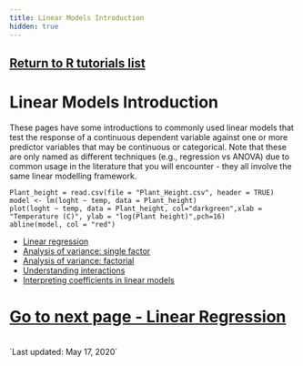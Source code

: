 ```yaml
---
title: Linear Models Introduction
hidden: true
---
```

## [Return to R tutorials list](%base_url%/?r-language)

# Linear Models Introduction

These pages have some introductions to commonly used linear models that test the response of a continuous dependent variable against one or more predictor variables that may be continuous or categorical. Note that these are only named as different techniques (e.g., regression vs ANOVA) due to common usage in the literature that you will encounter - they all involve the same linear modelling framework.


```{r,echo=F}
Plant_height = read.csv(file = "Plant_Height.csv", header = TRUE)
model <- lm(loght ~ temp, data = Plant_height)
plot(loght ~ temp, data = Plant_height, col="darkgreen",xlab = "Temperature (C)", ylab = "log(Plant height)",pch=16)
abline(model, col = "red")
```

* [Linear regression](%base_url%/?linear-regression/)
* [Analysis of variance: single factor](%base_url%/?anova-single-factor/)
* [Analysis of variance: factorial](%base_url%/?anova-factorial/)  
* [Understanding interactions](%base_url%/?understanding-interactions/)
* [Interpreting coefficients in linear models](%base_url%/?how-to-interpret-linear-models/)

# [Go to next page - Linear Regression](%base_url%/?linear-regression)

<br>
`Last updated: May 17, 2020`